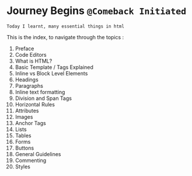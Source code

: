 # Journey Begins `@Comeback Initiated`

```
Today I learnt, many essential things in html
```
This is the index, to navigate through the topics :


1. Preface
2. Code Editors
3. What is HTML?
4. Basic Template / Tags Explained
5. Inline vs Block Level Elements
6. Headings
7. Paragraphs
8. Inline text formatting
9. Division and Span Tags
10. Horizontal Rules
11. Attributes
12. Images
13. Anchor Tags
14. Lists
15. Tables
16. Forms
17. Buttons
18. General Guidelines
19. Commenting
20. Styles

